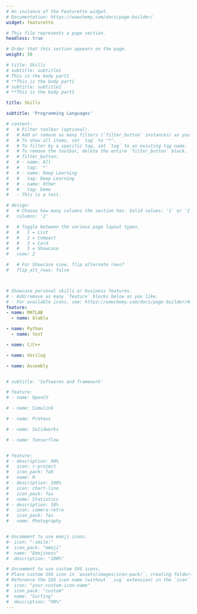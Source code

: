```yaml
---
# An instance of the Featurette widget.
# Documentation: https://wowchemy.com/docs/page-builder/
widget: featurette

# This file represents a page section.
headless: true

# Order that this section appears on the page.
weight: 30

# title: Skills
# subtitle: subtitle1
# This is the body part1
# **This is the body part1
# subtitle: subtitle2
# **This is the body part1

title: Skills

subtitle: 'Programming Languages'

# content:
#   # Filter toolbar (optional).
#   # Add or remove as many filters (`filter_button` instances) as you like.
#   # To show all items, set `tag` to "*".
#   # To filter by a specific tag, set `tag` to an existing tag name.
#   # To remove the toolbar, delete the entire `filter_button` block.
#   # filter_button:
#   # - name: All
#   #   tag: '*'
#   # - name: Deep Learning
#   #   tag: Deep Learning
#   # - name: Other
#   #   tag: Demo
#   - This is a test.

# design:
#   # Choose how many columns the section has. Valid values: '1' or '2'.
#   columns: '2'

#   # Toggle between the various page layout types.
#   #   1 = List
#   #   2 = Compact
#   #   3 = Card
#   #   5 = Showcase
#   view: 2

#   # For Showcase view, flip alternate rows?
#   flip_alt_rows: false



# Showcase personal skills or business features.
# - Add/remove as many `feature` blocks below as you like.
# - For available icons, see: https://wowchemy.com/docs/page-builder/#icons
feature:
- name: MATLAB
  - name: blabla

- name: Python
  - name: test

- name: C/C++

- name: Verilog

- name: Assembly


# subtitle: 'Softwares and framework'

# feature:
# - name: OpenCV

# - name: Simulink

# - name: Proteus

# - name: Solidworks

# - name: Tensorflow


# feature:
# - description: 90%
#   icon: r-project
#   icon_pack: fab
#   name: R
# - description: 100%
#   icon: chart-line
#   icon_pack: fas
#   name: Statistics
# - description: 10%
#   icon: camera-retro
#   icon_pack: fas
#   name: Photography


# Uncomment to use emoji icons.
#- icon: ":smile:"
#  icon_pack: "emoji"
#  name: "Emojiness"
#  description: "100%"  

# Uncomment to use custom SVG icons.
# Place custom SVG icon in `assets/images/icon-pack/`, creating folders if necessary.
# Reference the SVG icon name (without `.svg` extension) in the `icon` field.
#- icon: "your-custom-icon-name"
#  icon_pack: "custom"
#  name: "Surfing"
#  description: "90%"
---
```

